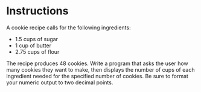 # Instructions  

A cookie recipe calls for the following ingredients:

* 1.5 cups of sugar
* 1 cup of butter
* 2.75 cups of flour

The recipe produces 48 cookies. Write a program that asks the user how many cookies they want to make, then displays the number of cups of each ingredient needed for the specified number of cookies. Be sure to format your numeric output to two decimal points.